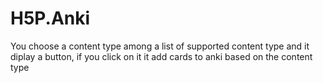 # H5P.Anki

You choose a content type among a list of supported content type and it diplay a button, if you click on it it add cards to anki based on the content type
